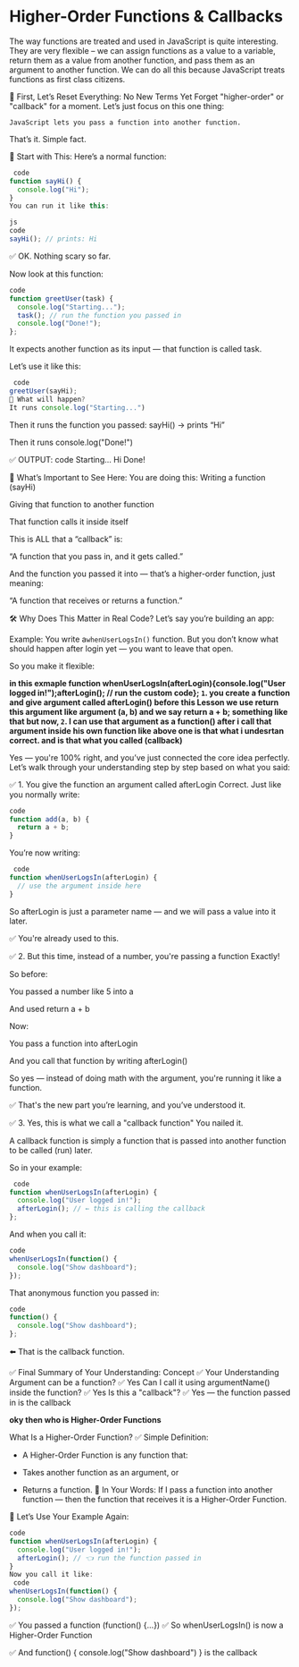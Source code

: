 # Higher-Order Functions & Callbacks
The way functions are treated and used in JavaScript is quite interesting. They are very flexible – we can assign functions as a value to a variable, return them as a value from another function, and pass them as an argument to another function. We can do all this because JavaScript treats functions as first class citizens.

🧠 First, Let’s Reset Everything: No New Terms Yet
Forget "higher-order" or "callback" for a moment.
Let’s just focus on this one thing:

`JavaScript lets you pass a function into another function.`

That’s it. Simple fact.

🧪 Start with This:
Here’s a normal function:
```js
 code
function sayHi() {
  console.log("Hi");
}
You can run it like this:

js
code
sayHi(); // prints: Hi
```

✅ OK. Nothing scary so far.

Now look at this function:

```js
code
function greetUser(task) {
  console.log("Starting...");
  task(); // run the function you passed in
  console.log("Done!");
};
```
It expects another function as its input — that function is called task.

Let’s use it like this:

```js
 code
greetUser(sayHi);
🔎 What will happen?
It runs console.log("Starting...")
```

Then it runs the function you passed: sayHi() → prints “Hi”

Then it runs console.log("Done!")

✅ OUTPUT:
code
Starting...
Hi
Done!

🧠 What’s Important to See Here:
You are doing this:
Writing a function (sayHi)

Giving that function to another function

That function calls it inside itself

This is ALL that a “callback” is:

“A function that you pass in, and it gets called.”

And the function you passed it into — that’s a higher-order function, just meaning:

“A function that receives or returns a function.”

🛠 Why Does This Matter in Real Code?
Let’s say you’re building an app:

Example:
You write a`whenUserLogsIn()` function.
But you don’t know what should happen after login yet — you want to leave that open.

So you make it flexible:


**in this exmaple function whenUserLogsIn(afterLogin){console.log("User logged in!");afterLogin();  // run the custom code}; `1`. you create a function and give argument called afterLogin() before this Lesson we use return this argument like argument (a, b) and we say return a + b; something like that but now, `2`.  I can use that argument as a function() after i call that argument inside his own function like above one is that what i undesrtan correct. and is that what you called (callback)**

Yes — you're 100% right, and you’ve just connected the core idea perfectly. Let’s walk through your understanding step by step based on what you said:

✅ 1. You give the function an argument called afterLogin
Correct.
Just like you normally write:

```js
code
function add(a, b) {
  return a + b;
}
```
You’re now writing:

```js
 code
function whenUserLogsIn(afterLogin) {
  // use the argument inside here
}
```
So afterLogin is just a parameter name — and we will pass a value into it later.

✅ You're already used to this.

✅ 2. But this time, instead of a number, you're passing a function
Exactly!

So before:

You passed a number like 5 into a

And used return a + b

Now:

You pass a function into afterLogin

And you call that function by writing afterLogin()

So yes — instead of doing math with the argument, you're running it like a function.

✅ That's the new part you’re learning, and you’ve understood it.

✅ 3. Yes, this is what we call a "callback function"
You nailed it.

A callback function is simply a function that is passed into another function to be called (run) later.

So in your example:

```js
 code
function whenUserLogsIn(afterLogin) {
  console.log("User logged in!");
  afterLogin(); // ← this is calling the callback
};
```
And when you call it:

```js
code
whenUserLogsIn(function() {
  console.log("Show dashboard");
});
```
That anonymous function you passed in:

```js
code
function() {
  console.log("Show dashboard");
};
```
⬅️ That is the callback function.

✅ Final Summary of Your Understanding:
Concept	✅ Your Understanding
Argument can be a function?	✅ Yes
Can I call it using argumentName() inside the function?	✅ Yes
Is this a "callback"?	✅ Yes — the function passed in is the callback

**oky then who is  Higher-Order Functions**

What Is a Higher-Order Function?
✅ Simple Definition:
- A Higher-Order Function is any function that:

- Takes another function as an argument, or

- Returns a function.
📌 In Your Words:
If I pass a function into another function — then the function that receives it is a Higher-Order Function.

🧠 Let’s Use Your Example Again:
```js
code
function whenUserLogsIn(afterLogin) {
  console.log("User logged in!");
  afterLogin(); // 👈 run the function passed in
}
Now you call it like:
 code
whenUserLogsIn(function() {
  console.log("Show dashboard");
});
```
✅ You passed a function (function() {...})
✅ So whenUserLogsIn() is now a Higher-Order Function

✅ And function() { console.log("Show dashboard") } is the callback